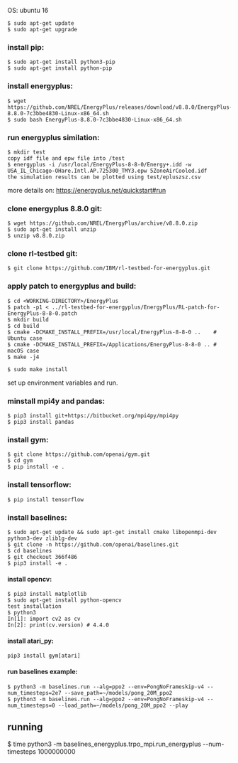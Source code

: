 OS: ubuntu 16  
```
$ sudo apt-get update  
$ sudo apt-get upgrade  
```
### install pip:  
```
$ sudo apt-get install python3-pip  
$ sudo apt-get install python-pip  
```

### install energyplus:  
```
$ wget https://github.com/NREL/EnergyPlus/releases/download/v8.8.0/EnergyPlus-8.8.0-7c3bbe4830-Linux-x86_64.sh  
$ sudo bash EnergyPlus-8.8.0-7c3bbe4830-Linux-x86_64.sh  
```
### run energyplus similation:  
```
$ mkdir test  
copy idf file and epw file into /test  
$ energyplus -i /usr/local/EnergyPlus-8-8-0/Energy+.idd -w USA_IL_Chicago-OHare.Intl.AP.725300_TMY3.epw 5ZoneAirCooled.idf  
the simulation results can be plotted using test/epluszsz.csv  
```
more details on: https://energyplus.net/quickstart#run  

### clone energyplus 8.8.0 git:  
```
$ wget https://github.com/NREL/EnergyPlus/archive/v8.8.0.zip  
$ sudo apt-get install unzip  
$ unzip v8.8.0.zip  
```

### clone rl-testbed git:  
```
$ git clone https://github.com/IBM/rl-testbed-for-energyplus.git  
```
### apply patch to energyplus and build:  
```
$ cd <WORKING-DIRECTORY>/EnergyPlus  
$ patch -p1 < ../rl-testbed-for-energyplus/EnergyPlus/RL-patch-for-EnergyPlus-8-8-0.patch  
$ mkdir build  
$ cd build  
$ cmake -DCMAKE_INSTALL_PREFIX=/usr/local/EnergyPlus-8-8-0 ..    # Ubuntu case  
$ cmake -DCMAKE_INSTALL_PREFIX=/Applications/EnergyPlus-8-8-0 .. # macOS case  
$ make -j4                                                                                              
```
```
$ sudo make install
```
set up environment variables and run.  

### minstall mpi4y and pandas:  
```
$ pip3 install git+https://bitbucket.org/mpi4py/mpi4py  
$ pip3 install pandas  
```

### install gym:  
```
$ git clone https://github.com/openai/gym.git  
$ cd gym  
$ pip install -e .  
```
### install tensorflow:  
```
$ pip install tensorflow  
```
### install baselines:  
```
$ sudo apt-get update && sudo apt-get install cmake libopenmpi-dev python3-dev zlib1g-dev  
$ git clone -n https://github.com/openai/baselines.git  
$ cd baselines  
$ git checkout 366f486  
$ pip3 install -e .  
```

#### install opencv:  
```
$ pip3 install matplotlib   
$ sudo apt-get install python-opencv  
test installation  
$ python3    
In[1]: import cv2 as cv  
In[2]: print(cv.version) # 4.4.0  
```
#### install atari_py:  
```
pip3 install gym[atari]  
```
#### run baselines example: 
```
$ python3 -m baselines.run --alg=ppo2 --env=PongNoFrameskip-v4 --num_timesteps=2e7 --save_path=~/models/pong_20M_ppo2  
$ python3 -m baselines.run --alg=ppo2 --env=PongNoFrameskip-v4 --num_timesteps=0 --load_path=~/models/pong_20M_ppo2 --play  
```


## running  
$ time python3 -m baselines_energyplus.trpo_mpi.run_energyplus --num-timesteps 1000000000

